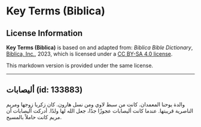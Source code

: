 # Key Terms (Biblica)

## License Information

**Key Terms (Biblica)** is based on and adapted from: _Biblica Bible Dictionary_, [Biblica, Inc.](https://www.biblica.com/), 2023, which is licensed under a [CC BY-SA 4.0 license](https://creativecommons.org/licenses/by-sa/4.0/legalcode.en).

This markdown version is provided under the same license.



--------------------------------

## أليصابات (id: 133883)

والدة يوحنا المعمدان. كانت من سبط لاوي ومن نسل هارون. كان زكريا زوجها ومريم الناصرية قريبتها. عندما كانت أليصابات عجوزًا جدًا، جعل الله لها ولدًا. أدركت أليصابات أن مريم كانت حاملاً بالمسيح.


